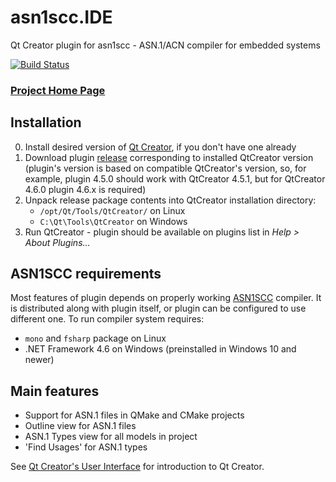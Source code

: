 # asn1scc.IDE
Qt Creator plugin for asn1scc - ASN.1/ACN compiler for embedded systems

[![Build Status](https://github.com/n7space/asn1scc.IDE/actions/workflows/build_cmake.yml/badge.svg?branch=master)](https://github.com/n7space/asn1scc.IDE/actions/workflows/build_cmake.yml)

### [Project Home Page](https://n7space.github.io/asn1scc.IDE/)

## Installation
 0. Install desired version of [Qt Creator](https://www.qt.io/download), if you don't have one already
 1. Download plugin [release](https://github.com/n7space/asn1scc.IDE/releases) corresponding to installed QtCreator version (plugin's version is based on compatible QtCreator's version, so, for example, plugin 4.5.0 should work with QtCreator 4.5.1, but for QtCreator 4.6.0 plugin 4.6.x is required)
 2. Unpack release package contents into QtCreator installation directory:
    * `/opt/Qt/Tools/QtCreator/` on Linux  
    * `C:\Qt\Tools\QtCreator` on Windows   
 3. Run QtCreator - plugin should be available on plugins list in *Help > About Plugins...*
 
## ASN1SCC requirements
Most features of plugin depends on properly working [ASN1SCC](https://github.com/ttsiodras/asn1scc) compiler. It is distributed along with plugin itself, or plugin can be configured to use different one. To run compiler system requires:
  * `mono` and `fsharp` package on Linux
  * .NET Framework 4.6 on Windows (preinstalled in Windows 10 and newer)
  
## Main features
 * Support for ASN.1 files in QMake and CMake projects
 * Outline view for ASN.1 files
 * ASN.1 Types view for all models in project
 * 'Find Usages' for ASN.1 types
 
See [Qt Creator's User Interface](http://doc.qt.io/qtcreator/creator-quick-tour.html) for introduction to Qt Creator.
